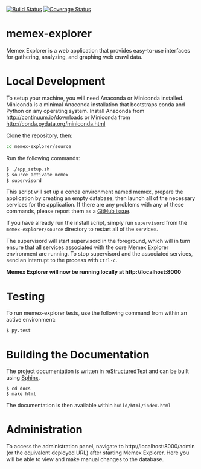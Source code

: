 [![Build Status](https://travis-ci.org/memex-explorer/memex-explorer.svg?branch=master)](https://travis-ci.org/memex-explorer/memex-explorer)
[![Coverage Status](https://coveralls.io/repos/ContinuumIO/memex-explorer/badge.svg?branch=master)](https://coveralls.io/r/ContinuumIO/memex-explorer?branch=master)

# memex-explorer

Memex Explorer is a web application that provides easy-to-use interfaces for gathering, analyzing, and graphing web crawl data.

# Local Development
To setup your machine, you will need Anaconda or Miniconda installed. Miniconda is a minimal Anaconda installation that bootstraps conda and Python on any operating system. Install Anaconda from http://continuum.io/downloads or Miniconda from http://conda.pydata.org/miniconda.html

Clone the repository, then:

```bash
cd memex-explorer/source
```

Run the following commands:

```bash
$ ./app_setup.sh
$ source activate memex
$ supervisord
```

This script will set up a conda environment named memex, prepare the application by creating an empty database, then launch all of the necessary services for the application. If there are any problems with any of these commands, please report them as a [GitHub issue](https://github.com/memex-explorer/memex-explorer/issues).

If you have already run the install script, simply run `supervisord` from the `memex-explorer/source` directory to restart all of the services.

The supervisord will start supervisord in the foreground, which will in turn ensure that all services associated with the core Memex Explorer environment are running.  To stop supervisord and the associated services, send an interrupt to the process with `Ctrl-c`.

**Memex Explorer will now be running locally at http://localhost:8000**

# Testing

To run memex-explorer tests, use the following command from within an active environment:

```
$ py.test
```

# Building the Documentation
The project documentation is written in [reStructuredText](http://docutils.sf.net/rst.html) and can be built using [Sphinx](http://sphinx-doc.org/).

```
$ cd docs
$ make html
```

The documentation is then available within `build/html/index.html`

# Administration

To access the administration panel, navigate to http://localhost:8000/admin (or the equivalent deployed URL) after starting Memex Explorer. Here you will be able to view and make manual changes to the database.

